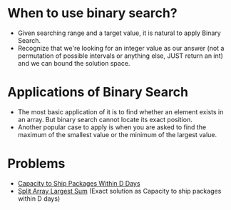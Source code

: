 # When to use binary search?

- Given searching range and a target value, it is natural to apply Binary Search.
- Recognize that we're looking for an integer value as our answer (not a permutation of possible intervals or anything else, JUST return an int) and we can bound the solution space.

# Applications of Binary Search

- The most basic application of it is to find whether an element exists in an array. But binary search cannot locate its exact position.
- Another popular case to apply is when you are asked to find the maximum of the smallest value or the minimum of the largest value.

# Problems

- [Capacity to Ship Packages Within D Days](https://leetcode.com/problems/capacity-to-ship-packages-within-d-days/)
- [Split Array Largest Sum](https://leetcode.com/problems/split-array-largest-sum/) (Exact solution as Capacity to ship packages within D days)
